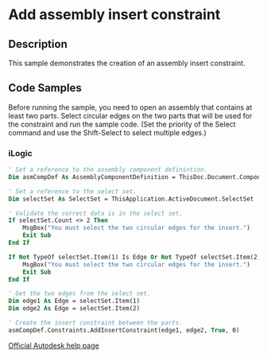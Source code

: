 # Add assembly insert constraint

## Description
This sample demonstrates the creation of an assembly insert constraint.

## Code Samples 
Before running the sample, you need to open an assembly that contains at least two parts. Select circular edges on the two parts that will be used for the constraint and run the sample code. (Set the priority of the Select command and use the Shift-Select to select multiple edges.)

### iLogic
```vb
' Set a reference to the assembly component definintion.
Dim asmCompDef As AssemblyComponentDefinition = ThisDoc.Document.ComponentDefinition

' Set a reference to the select set.
Dim selectSet As SelectSet = ThisApplication.ActiveDocument.SelectSet

' Validate the correct data is in the select set.
If selectSet.Count <> 2 Then
    MsgBox("You must select the two circular edges for the insert.")
    Exit Sub
End If

If Not TypeOf selectSet.Item(1) Is Edge Or Not TypeOf selectSet.Item(2) Is Edge Then
    MsgBox("You must select the two circular edges for the insert.")
    Exit Sub
End If

' Get the two edges from the select set.
Dim edge1 As Edge = selectSet.Item(1)
Dim edge2 As Edge = selectSet.Item(2)

' Create the insert constraint between the parts.
asmCompDef.Constraints.AddInsertConstraint(edge1, edge2, True, 0)
```
[Official Autodesk help page](https://help.autodesk.com/view/INVNTOR/2025/ENU/?guid=AssemblyConstraints_AddInsertConstraint_Sample)